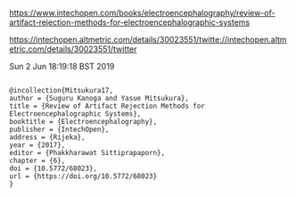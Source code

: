 

https://www.intechopen.com/books/electroencephalography/review-of-artifact-rejection-methods-for-electroencephalographic-systems

https://intechopen.altmetric.com/details/30023551/twitte://intechopen.altmetric.com/details/30023551/twitter


Sun  2 Jun 18:19:18 BST 2019

```

@incollection{Mitsukura17,
author = {Suguru Kanoga and Yasue Mitsukura},
title = {Review of Artifact Rejection Methods for Electroencephalographic Systems},
booktitle = {Electroencephalography},
publisher = {IntechOpen},
address = {Rijeka},
year = {2017},
editor = {Phakkharawat Sittiprapaporn},
chapter = {6},
doi = {10.5772/68023},
url = {https://doi.org/10.5772/68023}
}

```
